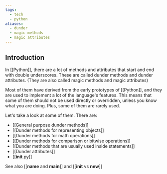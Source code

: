 ```yaml
---
tags:
  - tech
  - python
aliases:
  - dunder
  - magic methods
  - magic attributes
---
```


## Introduction

In [[Python]], there are a lot of methods and attributes that start and end with double underscores. 
These are called dunder methods and dunder attributes.
(They are also called magic methods and magic attributes)

Most of them have derived from the early prototypes of [[Python]], and they are used to implement a lot of the language's features.
This means that some of them should not be used directly or overridden, unless you know what you are doing. Plus, some of them are rarely used.

Let's take a look at some of them.
There are:
- [[General purpose dunder methods]]
- [[Dunder methods for representing objects]]
- [[Dunder methods for math operations]]
- [[Dunder methods for comparison or bitwise operations]]
- [[Dunder methods that are usually used inside statements]]
- [[Dunder attributes]]
- [[__init__.py]]

See also [[__name__ and __main__]] and [[__init__ vs __new__]]
